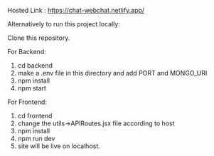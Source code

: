 Hosted Link : https://chat-webchat.netlify.app/

Alternatively to run this project locally:

Clone this repository.

For Backend:
1. cd backend
2. make a .env file in this directory and add PORT and MONGO_URI
3. npm install
4. npm start

For Frontend:
1. cd frontend
2. change the utils->APIRoutes.jsx file according to host
3. npm install
4. npm run dev
5. site will be live on localhost.




